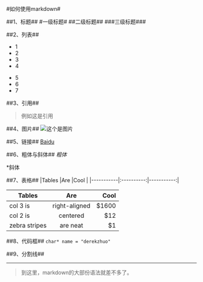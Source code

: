 #如何使用markdown#

##1、标题##
#一级标题#
##二级标题##
###三级标题###

##2、列表##
- 1
- 2
- 3
- 4
* 5
* 6
* 7

##3、引用##
> 例如这是引用

##4、图片##
![这个是图片](http://ww2.sinaimg.cn/large/6aee7dbbgw1efffa67voyj20ix0ctq3n.jpg)

##5、链接##
[Baidu](http://www.baidu.com)

##6、粗体与斜体##
*粗体*

*斜体


##7、表格##
|Tables     |Are        |Cool        |
|-----------|:----------:|-----------:|

| Tables        | Are           | Cool  |
| ------------- |:-------------:| -----:|
| col 3 is      | right-aligned | $1600 |
| col 2 is      | centered      |   $12 |
| zebra stripes | are neat      |    $1 |


##8、代码框##
`char* name = "derekzhuo"`


##9、分割线##
***
>到这里，markdown的大部份语法就差不多了。